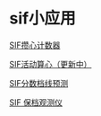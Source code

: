 ﻿# sif小应用

[SIF攒心计数器](https://aruyuna9531.github.io/LoveLiveSIFLovecaCalculator.html)

[SIF活动算心（更新中）](https://aruyuna9531.github.io/heartcounter.html)

[SIF分数档线预测](https://aruyuna9531.github.io/ScoreBorder.html)

[SIF 保档观测仪](https://aruyuna9531.github.io/SafetyTest.html)
